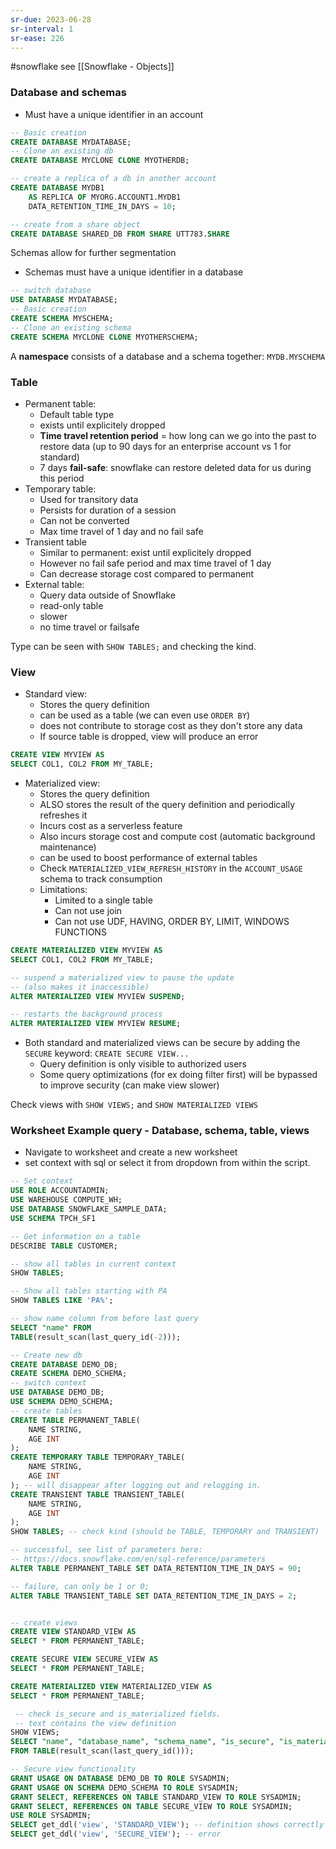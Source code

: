 ```yaml
---
sr-due: 2023-06-28
sr-interval: 1
sr-ease: 226
---
```


#snowflake
see [[Snowflake - Objects]]

### Database and schemas

- Must have a unique identifier in an account

```sql
-- Basic creation
CREATE DATABASE MYDATABASE;
-- Clone an existing db
CREATE DATABASE MYCLONE CLONE MYOTHERDB;

-- create a replica of a db in another account
CREATE DATABASE MYDB1
	AS REPLICA OF MYORG.ACCOUNT1.MYDB1
	DATA_RETENTION_TIME_IN_DAYS = 10;

-- create from a share object
CREATE DATABASE SHARED_DB FROM SHARE UTT783.SHARE
```

Schemas allow for further segmentation

- Schemas must have a unique identifier in a database

```sql
-- switch database
USE DATABASE MYDATABASE;
-- Basic creation
CREATE SCHEMA MYSCHEMA;
-- Clone an existing schema
CREATE SCHEMA MYCLONE CLONE MYOTHERSCHEMA;
```

A **namespace** consists of a database and a schema together: `MYDB.MYSCHEMA`

### Table

- Permanent table:
  - Default table type
  - exists until explicitely dropped
  - **Time travel retention period** = how long can we go into the past to restore data (up to 90 days for an enterprise account vs 1 for standard)
  - 7 days **fail-safe**: snowflake can restore deleted data for us during this period
- Temporary table:
  - Used for transitory data
  - Persists for duration of a session
  - Can not be converted
  - Max time travel of 1 day and no fail safe
- Transient table
  - Similar to permanent: exist until explicitely dropped
  - However no fail safe period and max time travel of 1 day
  - Can decrease storage cost compared to permanent
- External table:
  - Query data outside of Snowflake
  - read-only table
  - slower
  - no time travel or failsafe

Type can be seen with `SHOW TABLES;` and checking the kind.

### View

- Standard view:
  - Stores the query definition
  - can be used as a table (we can even use `ORDER BY`)
  - does not contribute to storage cost as they don't store any data
  - If source table is dropped, view will produce an error

```sql
CREATE VIEW MYVIEW AS
SELECT COL1, COL2 FROM MY_TABLE;
```

- Materialized view:
  - Stores the query definition
  - ALSO stores the result of the query definition and periodically refreshes it
  - Incurs cost as a serverless feature
  - Also incurs storage cost and compute cost (automatic background maintenance)
  - can be used to boost performance of external tables
  - Check `MATERIALIZED_VIEW_REFRESH_HISTORY` in the `ACCOUNT_USAGE` schema to track consumption
  - Limitations:
    - Limited to a single table
    - Can not use join
    - Can not use UDF, HAVING, ORDER BY, LIMIT, WINDOWS FUNCTIONS

```sql
CREATE MATERIALIZED VIEW MYVIEW AS
SELECT COL1, COL2 FROM MY_TABLE;

-- suspend a materialized view to pause the update
-- (also makes it inaccessible)
ALTER MATERIALIZED VIEW MYVIEW SUSPEND;

-- restarts the background process
ALTER MATERIALIZED VIEW MYVIEW RESUME;
```

- Both standard and materialized views can be secure by adding the `SECURE` keyword: `CREATE SECURE VIEW...`
  - Query definition is only visible to authorized users
  - Some query optimizations (for ex doing filter first) will be bypassed to improve security (can make view slower)

Check views with `SHOW VIEWS;` and `SHOW MATERIALIZED VIEWS`

### Worksheet Example query - Database, schema, table, views

- Navigate to worksheet and create a new worksheet
- set context with sql or select it from dropdown from within the script.

```sql
-- Set context
USE ROLE ACCOUNTADMIN;
USE WAREHOUSE COMPUTE_WH;
USE DATABASE SNOWFLAKE_SAMPLE_DATA;
USE SCHEMA TPCH_SF1

-- Get information on a table
DESCRIBE TABLE CUSTOMER;

-- show all tables in current context
SHOW TABLES;

-- Show all tables starting with PA
SHOW TABLES LIKE 'PA%';

-- show name column from before last query
SELECT "name" FROM
TABLE(result_scan(last_query_id(-2)));

-- Create new db
CREATE DATABASE DEMO_DB;
CREATE SCHEMA DEMO_SCHEMA;
-- switch context
USE DATABASE DEMO_DB;
USE SCHEMA DEMO_SCHEMA;
-- create tables
CREATE TABLE PERMANENT_TABLE(
    NAME STRING,
    AGE INT
);
CREATE TEMPORARY TABLE TEMPORARY_TABLE(
    NAME STRING,
    AGE INT
); -- will disappear after logging out and relogging in.
CREATE TRANSIENT TABLE TRANSIENT_TABLE(
    NAME STRING,
    AGE INT
);
SHOW TABLES; -- check kind (should be TABLE, TEMPORARY and TRANSIENT)

-- successful, see list of parameters here:
-- https://docs.snowflake.com/en/sql-reference/parameters
ALTER TABLE PERMANENT_TABLE SET DATA_RETENTION_TIME_IN_DAYS = 90;

-- failure, can only be 1 or 0;
ALTER TABLE TRANSIENT_TABLE SET DATA_RETENTION_TIME_IN_DAYS = 2;


-- create views
CREATE VIEW STANDARD_VIEW AS
SELECT * FROM PERMANENT_TABLE;

CREATE SECURE VIEW SECURE_VIEW AS
SELECT * FROM PERMANENT_TABLE;

CREATE MATERIALIZED VIEW MATERIALIZED_VIEW AS
SELECT * FROM PERMANENT_TABLE;

 -- check is_secure and is_materialized fields.
 -- text contains the view definition
SHOW VIEWS;
SELECT "name", "database_name", "schema_name", "is_secure", "is_materialized", "text"
FROM TABLE(result_scan(last_query_id()));

-- Secure view functionality
GRANT USAGE ON DATABASE DEMO_DB TO ROLE SYSADMIN;
GRANT USAGE ON SCHEMA DEMO_SCHEMA TO ROLE SYSADMIN;
GRANT SELECT, REFERENCES ON TABLE STANDARD_VIEW TO ROLE SYSADMIN;
GRANT SELECT, REFERENCES ON TABLE SECURE_VIEW TO ROLE SYSADMIN;
USE ROLE SYSADMIN;
SELECT get_ddl('view', 'STANDARD_VIEW'); -- definition shows correctly
SELECT get_ddl('view', 'SECURE_VIEW'); -- error
```
